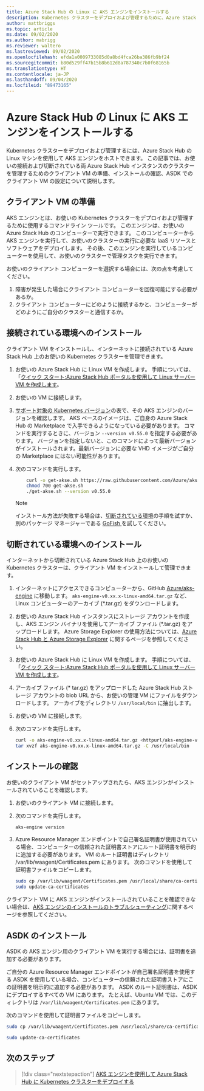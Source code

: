 ```yaml
---
title: Azure Stack Hub の Linux に AKS エンジンをインストールする
description: Kubernetes クラスターをデプロイおよび管理するために、Azure Stack Hub の Linux マシンを使用して AKS エンジンをホストする方法について説明します。
author: mattbriggs
ms.topic: article
ms.date: 09/02/2020
ms.author: mabrigg
ms.reviewer: waltero
ms.lastreviewed: 09/02/2020
ms.openlocfilehash: efda1a0009733085d0a8bd4fca26ba386fb9bf24
ms.sourcegitcommit: b80d529ff47b15b8b612d8a787340c7b0f68165b
ms.translationtype: HT
ms.contentlocale: ja-JP
ms.lasthandoff: 09/04/2020
ms.locfileid: "89473165"
---
```

# <a name="install-the-aks-engine-on-linux-in-azure-stack-hub"></a>Azure Stack Hub の Linux に AKS エンジンをインストールする

Kubernetes クラスターをデプロイおよび管理するには、Azure Stack Hub の Linux マシンを使用して AKS エンジンをホストできます。 この記事では、お使いの接続および切断されている両 Azure Stack Hub インスタンスのクラスターを管理するためのクライアント VM の準備、インストールの確認、ASDK でのクライアント VM の設定について説明します。

## <a name="prepare-the-client-vm"></a>クライアント VM の準備

AKS エンジンとは、お使いの Kubernetes クラスターをデプロイおよび管理するために使用するコマンドライン ツールです。 このエンジンは、お使いの Azure Stack Hub のコンピューターで実行できます。 このコンピューターから AKS エンジンを実行して、お使いのクラスターの実行に必要な IaaS リソースとソフトウェアをデプロイします。 その後、このエンジンを実行しているコンピューターを使用して、お使いのクラスターで管理タスクを実行できます。

お使いのクライアント コンピューターを選択する場合には、次の点を考慮してください。

1. 障害が発生した場合にクライアント コンピューターを回復可能にする必要があるか。
2. クライアント コンピューターにどのように接続するかと、コンピューターがどのようにご自分のクラスターと通信するか。

## <a name="install-in-a-connected-environment"></a>接続されている環境へのインストール

クライアント VM をインストールし、インターネットに接続されている Azure Stack Hub 上のお使いの Kubernetes クラスターを管理できます。

1. お使いの Azure Stack Hub に Linux VM を作成します。 手順については、「[クイック スタート:Azure Stack Hub ポータルを使用して Linux サーバー VM を作成します](./azure-stack-quick-linux-portal.md)。
2. お使いの VM に接続します。
3. [サポート対象の Kubernetes バージョン](https://github.com/Azure/aks-engine/blob/master/docs/topics/azure-stack.md#supported-aks-engine-versions)の表で、その AKS エンジンのバージョンを確認します。 AKS ベースのイメージは、ご自身の Azure Stack Hub の Marketplace で入手できるようになっている必要があります。 コマンドを実行するときに、バージョン `--version v0.55.0` を指定する必要があります。 バージョンを指定しないと、このコマンドによって最新バージョンがインストールされます。最新バージョンに必要な VHD イメージがご自分の Marketplace にはない可能性があります。
4. 次のコマンドを実行します。

    ```bash  
        curl -o get-akse.sh https://raw.githubusercontent.com/Azure/aks-engine/master/scripts/get-akse.sh
        chmod 700 get-akse.sh
        ./get-akse.sh --version v0.55.0
    ```

    > [!NOTE]  
    > インストール方法が失敗する場合は、[切断されている環境](#install-in-a-disconnected-environment)の手順を試すか、別のパッケージ マネージャーである [GoFish ](azure-stack-kubernetes-aks-engine-troubleshoot.md#try-gofish)を試してください。

## <a name="install-in-a-disconnected-environment"></a>切断されている環境へのインストール

インターネットから切断されている Azure Stack Hub 上のお使いの Kubernetes クラスターは、クライアント VM をインストールして管理できます。

1.  インターネットにアクセスできるコンピューターから、GitHub [Azure/aks-engine](https://github.com/Azure/aks-engine/releases/latest) に移動します。 `aks-engine-v0.xx.x-linux-amd64.tar.gz` など、Linux コンピューターのアーカイブ (*.tar.gz) をダウンロードします。

2.  お使いの Azure Stack Hub インスタンスにストレージ アカウントを作成し、AKS エンジン バイナリを使用してアーカイブ ファイル (*.tar.gz) をアップロードします。 Azure Storage Explorer の使用方法については、[Azure Stack Hub と Azure Storage Explorer](./azure-stack-storage-connect-se.md) に関するページを参照してください。

3. お使いの Azure Stack Hub に Linux VM を作成します。 手順については、「[クイック スタート:Azure Stack Hub ポータルを使用して Linux サーバー VM を作成します](./azure-stack-quick-linux-portal.md)。

3.  アーカイブ ファイル (* tar.gz) をアップロードした Azure Stack Hub ストレージ アカウントの blob URL から、お使いの管理 VM にファイルをダウンロードします。 アーカイブをディレクトリ `/usr/local/bin` に抽出します。

4. お使いの VM に接続します。

5.  次のコマンドを実行します。

    ```bash  
    curl -o aks-engine-v0.xx.x-linux-amd64.tar.gz <httpurl/aks-engine-v0.xx.x-linux-amd64.tar.gz>
    tar xvzf aks-engine-v0.xx.x-linux-amd64.tar.gz -C /usr/local/bin
    ```

## <a name="verify-the-installation"></a>インストールの確認

お使いのクライアント VM がセットアップされたら、AKS エンジンがインストールされていることを確認します。

1. お使いのクライアント VM に接続します。
2. 次のコマンドを実行します。

   ```bash  
   aks-engine version
   ```

3. Azure Resource Manager エンドポイントで自己署名証明書が使用されている場合、コンピューターの信頼された証明書ストアにルート証明書を明示的に追加する必要があります。 VM のルート証明書はディレクトリ /var/lib/waagent/Certificates.pem にあります。 次のコマンドを使用して証明書ファイルをコピーします。 

   ```bash
   sudo cp /var/lib/waagent/Certificates.pem /usr/local/share/ca-certificates/azurestackca.crt 
   sudo update-ca-certificates
   ```

クライアント VM に AKS エンジンがインストールされていることを確認できない場合は、[AKS エンジンのインストールのトラブルシューティング](azure-stack-kubernetes-aks-engine-troubleshoot.md)に関するページを参照してください。


## <a name="asdk-installation"></a>ASDK のインストール

ASDK の AKS エンジン用のクライアント VM を実行する場合には、証明書を追加する必要があります。

ご自分の Azure Resource Manager エンドポイントが自己署名証明書を使用する ASDK を使用している場合、コンピューターの信頼された証明書ストアにこの証明書を明示的に追加する必要があります。 ASDK のルート証明書は、ASDK にデプロイするすべての VM にあります。 たとえば、Ubuntu VM では、このディレクトリは `/var/lib/waagent/Certificates.pem` にあります。 

次のコマンドを使用して証明書ファイルをコピーします。

```bash
sudo cp /var/lib/waagent/Certificates.pem /usr/local/share/ca-certificates/azurestackca.crt

sudo update-ca-certificates
```

## <a name="next-steps"></a>次のステップ

> [!div class="nextstepaction"]
> [AKS エンジンを使用して Azure Stack Hub に Kubernetes クラスターをデプロイする](azure-stack-kubernetes-aks-engine-deploy-cluster.md)
